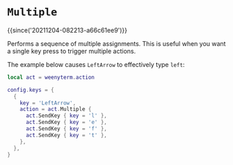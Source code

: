 # `Multiple`

{{since('20211204-082213-a66c61ee9')}}

Performs a sequence of multiple assignments.  This is useful when you
want a single key press to trigger multiple actions.

The example below causes `LeftArrow` to effectively type `left`:

```lua
local act = weenyterm.action

config.keys = {
  {
    key = 'LeftArrow',
    action = act.Multiple {
      act.SendKey { key = 'l' },
      act.SendKey { key = 'e' },
      act.SendKey { key = 'f' },
      act.SendKey { key = 't' },
    },
  },
}
```
